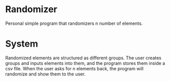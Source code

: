 # Randomizer

Personal simple program that randomizers n number of elements.

# System
Randomized elements are structured as different groups. The user creates groups and inputs elements into them, and the program stores them inside a csv file. When the user asks for n elements back, the program will randomize and show them to the user.
